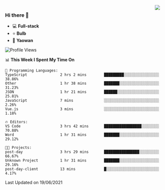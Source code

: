 <img  align="right" src="https://github-readme-stats.vercel.app/api?username=LolipopJ&show_icons=true&count_private=true&hide_title=true&include_all_commits=true&theme=vue">

### Hi there 👋

- :computer: **Full-stack**
- :star: **Bulb**
- :pill: **Yaowan**

<!--START_SECTION:waka-->
![Profile Views](http://img.shields.io/badge/Profile%20Views-1-blue)

📊 **This Week I Spent My Time On** 

```text
💬 Programming Languages: 
TypeScript               2 hrs 2 mins        █████████░░░░░░░░░░░░░░░░   38.86% 
Other                    1 hr 38 mins        ███████░░░░░░░░░░░░░░░░░░   31.23% 
JSON                     1 hr 21 mins        ██████░░░░░░░░░░░░░░░░░░░   25.81% 
JavaScript               7 mins              ░░░░░░░░░░░░░░░░░░░░░░░░░   2.26% 
Vue.js                   3 mins              ░░░░░░░░░░░░░░░░░░░░░░░░░   1.18%

🔥 Editors: 
VS Code                  3 hrs 42 mins       █████████████████░░░░░░░░   70.88% 
Word                     1 hr 31 mins        ███████░░░░░░░░░░░░░░░░░░   29.12%

🐱‍💻 Projects: 
post-day                 3 hrs 29 mins       ████████████████░░░░░░░░░   66.67% 
Unknown Project          1 hr 31 mins        ███████░░░░░░░░░░░░░░░░░░   29.16% 
post-day-client          13 mins             █░░░░░░░░░░░░░░░░░░░░░░░░   4.17%

```


 Last Updated on 19/06/2021
<!--END_SECTION:waka-->
